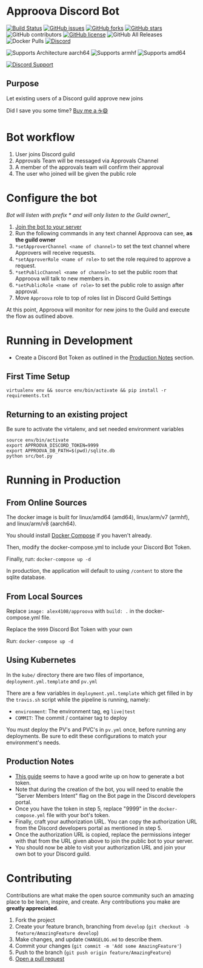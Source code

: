 # Approova Discord Bot

[![Build Status](https://travis-ci.com/alex4108/Approova.svg?branch=master)](https://travis-ci.com/alex4108/Approova)
[![GitHub issues](https://img.shields.io/github/issues/alex4108/Approova)](https://github.com/alex4108/Approova/issues)
[![GitHub forks](https://img.shields.io/github/forks/alex4108/Approova)](https://github.com/alex4108/Approova/network)
[![GitHub stars](https://img.shields.io/github/stars/alex4108/Approova)](https://github.com/alex4108/Approova/stargazers)
![GitHub contributors](https://img.shields.io/github/contributors/alex4108/Approova)
[![GitHub license](https://img.shields.io/github/license/alex4108/Approova)](https://github.com/alex4108/Approova/blob/master/LICENSE)
![GitHub All Releases](https://img.shields.io/github/downloads/alex4108/Approova/total)
![Docker Pulls](https://img.shields.io/docker/pulls/alex4108/approova)
[![Discord](https://img.shields.io/discord/742969076623605830)](https://discord.gg/FpDjFEQ)

![Supports Architecture aarch64](https://img.shields.io/badge/arch-aarch64-brightgreen)
![Supports armhf](https://img.shields.io/badge/arch-armhf-brightgreen)
![Supports amd64](https://img.shields.io/badge/arch-amd64-brightgreen)

[![Discord Support](https://user-images.githubusercontent.com/7796475/89976812-2628c080-dc2f-11ea-92a1-fe87b6a9cf92.jpg)](https://discord.gg/FpDjFEQ)

## Purpose

Let existing users of a Discord guild approve new joins

Did I save you some time?  [Buy me a :coffee::smile:](https://venmo.com/alex-schittko)

# Bot workflow 

1. User joins Discord guild
1. Approvals Team will be messaged via Approvals Channel
1. A member of the approvals team will confirm their approval
1. The user who joined will be given the public role

# Configure the bot

_Bot will listen with prefix * and will only listen to the Guild owner!__

1. [Join the bot to your server](https://discord.com/api/oauth2/authorize?client_id=743249218491121695&permissions=268635200&scope=bot)
1. Run the following commands in any text channel Approova can see, **as the guild owner**
1. `*setApproverChannel <name of channel>` to set the text channel where Approvers will receive requests.
1. `*setApproverRole <name of role>` to set the role required to approve a request.
1. `*setPublicChannel <name of channel>` to set the public room that Approova will talk to new members in.
1. `*setPublicRole <name of role>` to set the public role to assign after approval.
1. Move `Approova` role to top of roles list in Discord Guild Settings

At this point, Approova will monitor for new joins to the Guild and execute the flow as outlined above.

# Running in Development

* Create a Discord Bot Token as outlined in the [Production Notes](#Production-Notes) section.

## First Time Setup

`virtualenv env && source env/bin/activate && pip install -r requirements.txt`

## Returning to an existing project

Be sure to activate the virtalenv, and set needed environment variables

```
source env/bin/activate
export APPROOVA_DISCORD_TOKEN=9999
export APPROOVA_DB_PATH=$(pwd)/sqlite.db
python src/bot.py
```

# Running in Production

## From Online Sources

The docker image is built for linux/amd64 (amd64), linux/arm/v7 (armhf), and linux/arm/v8 (aarch64).

You should install [Docker Compose](https://docs.docker.com/compose/install/) if you haven't already.

Then, modify the docker-compose.yml to include your Discord Bot Token.  

Finally, run: `docker-compose up -d`

In production, the application will default to using `/content` to store the sqlite database.

## From Local Sources

Replace `image: alex4108/approova` with `build: .` in the docker-compose.yml file.

Replace the `9999` Discord Bot Token with your own

Run: `docker-compose up -d`

## Using Kubernetes

In the `kube/` directory there are two files of importance, `deployment.yml.template` and `pv.yml`

There are a few variables in `deployment.yml.template` which get filled in by the `travis.sh` script while the pipeline is running, namely:

* `environment`: The environment tag, eg `live|test`
* `COMMIT`: The commit / container tag to deploy

You must deploy the PV's and PVC's in `pv.yml` once, before running any deployments.  Be sure to edit these configurations to match your environment's needs.

## Production Notes

* [This guide](https://www.writebots.com/discord-bot-token/) seems to have a good write up on how to generate a bot token.
* Note that during the creation of the bot, you will need to enable the "Server Members Intent" flag on the Bot page in the Discord developers portal.
* Once you have the token in step 5, replace "9999" in the `docker-compose.yml` file with your bot's token.
* Finally, craft your authorization URL.  You can copy the authorization URL from the Discord developers portal as mentioned in step 5.  
* Once the authorization URL is copied, replace the permissions integer with that from the URL given above to join the public bot to your server.
* You should now be able to visit your authorization URL and join your own bot to your Discord guild.

# Contributing

Contributions are what make the open source community such an amazing place to be learn, inspire, and create. Any contributions you make are **greatly appreciated**.

1. Fork the project
1. Create your feature branch, branching from `develop` (`git checkout -b feature/AmazingFeature develop`)
1. Make changes, and update `CHANGELOG.md` to describe them.
1. Commit your changes (`git commit -m 'Add some AmazingFeature'`)
1. Push to the branch (`git push origin feature/AmazingFeature`)
1. [Open a pull request](https://github.com/alex4108/Approova/compare)